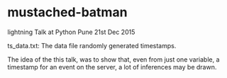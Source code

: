 # mustached-batman
lightning Talk at Python Pune 21st Dec 2015

ts_data.txt: The data file randomly generated timestamps.

The idea of the this talk, was to show that, even from just one variable, a timestamp for an event on the server, a lot of inferences may be drawn.
